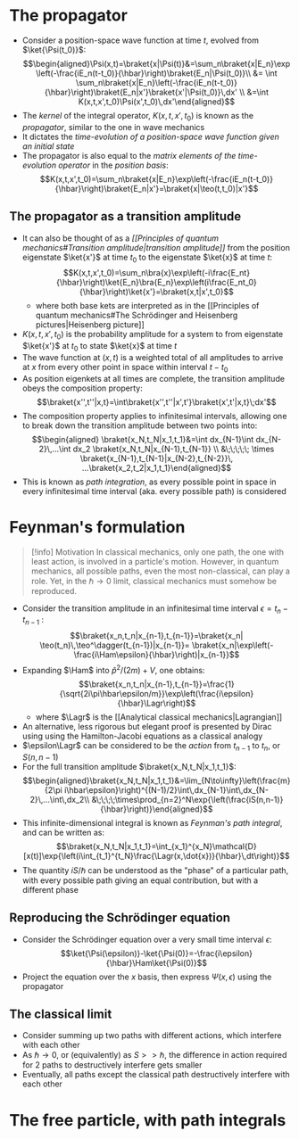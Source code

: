 # The propagator
- Consider a position-space wave function at time $t$, evolved from $\ket{\Psi(t_0)}$:
$$\begin{aligned}\Psi(x,t)=\braket{x|\Psi(t)}&=\sum_n\braket{x|E_n}\exp\left(-\frac{iE_n(t-t_0)}{\hbar}\right)\braket{E_n|\Psi(t_0)}\\ &= \int \sum_n\braket{x|E_n}\left(-\frac{iE_n(t-t_0)}{\hbar}\right)\braket{E_n|x'}\braket{x'|\Psi(t_0)}\,dx' \\
&=\int K(x,t,x',t_0)\Psi(x',t_0)\,dx'\end{aligned}$$
- The _kernel_ of the integral operator, $K(x,t,x',t_0)$ is known as the _propagator_, similar to the one in wave mechanics
- It dictates the _time-evolution of a position-space wave function given an initial state_
- The propagator is also equal to the _matrix elements of the time-evolution operator_ in the _position basis_:
$$K(x,t,x',t_0)=\sum_n\braket{x|E_n}\exp\left(-\frac{iE_n(t-t_0)}{\hbar}\right)\braket{E_n|x'}=\braket{x|\teo(t,t_0)|x'}$$
## The propagator as a transition amplitude
- It can also be thought of as a _[[Principles of quantum mechanics#Transition amplitude|transition amplitude]]_ from the position eigenstate $\ket{x'}$ at time $t_0$ to the eigenstate $\ket{x}$ at time $t$:
$$K(x,t,x',t_0)=\sum_n\bra{x}\exp\left(-i\frac{E_nt}{\hbar}\right)\ket{E_n}\bra{E_n}\exp\left(i\frac{E_nt_0}{\hbar}\right)\ket{x'}=\braket{x,t|x',t_0}$$
	- where both base kets are interpreted as in the [[Principles of quantum mechanics#The Schrödinger and Heisenberg pictures|Heisenberg picture]]
- $K(x,t,x',t_0)$ is the probability amplitude for a system to from eigenstate $\ket{x'}$ at $t_0$ to state $\ket{x}$ at time $t$
- The wave function at $(x,t)$ is a weighted total of all amplitudes to arrive at $x$ from every other point in space within interval $t-t_0$
- As position eigenkets at all times are complete, the transition amplitude obeys the composition property:
$$\braket{x'',t''|x,t}=\int\braket{x'',t''|x',t'}\braket{x',t'|x,t}\;dx'$$
- The composition property applies to infinitesimal intervals, allowing one to break down the transition amplitude between two points into:
$$\begin{aligned} \braket{x_N,t_N|x_1,t_1}&=\int dx_{N-1}\int dx_{N-2}\,...\int dx_2 \braket{x_N,t_N|x_{N-1},t_{N-1}} \\ &\;\;\;\;\; \times \braket{x_{N-1},t_{N-1}|x_{N-2},t_{N-2}}\, ...\braket{x_2,t_2|x_1,t_1}\end{aligned}$$
- This is known as _path integration_, as every possible point in space in every infinitesimal time interval (aka. every possible path) is considered

# Feynman's formulation
>[!info] Motivation
>In classical mechanics, only one path, the one with least action, is involved in a particle's motion. However, in quantum mechanics, all possible paths, even the most non-classical, can play a role. Yet, in the $\hbar \rightarrow 0$ limit, classical mechanics must somehow be reproduced.

- Consider the transition amplitude in an infinitesimal time interval $\epsilon=t_n-t_{n-1}$ :
$$\braket{x_n,t_n|x_{n-1},t_{n-1}}=\braket{x_n| \teo(t_n)\,\teo^\dagger(t_{n-1})|x_{n-1}}= \braket{x_n|\exp\left(-\frac{i\Ham\epsilon}{\hbar}\right)|x_{n-1}}$$
- Expanding $\Ham$ into $\hat{p}^2/(2m)+V$, one obtains:
$$\braket{x_n,t_n|x_{n-1},t_{n-1}}=\frac{1}{\sqrt{2i\pi\hbar\epsilon/m}}\exp\left(\frac{i\epsilon}{\hbar}\Lagr\right)$$
	- where $\Lagr$ is the [[Analytical classical mechanics|Lagrangian]]
- An alternative, less rigorous but elegant proof is presented by Dirac using using the Hamilton-Jacobi equations as a classical analogy
- $\epsilon\Lagr$ can be considered to be the _action_ from $t_{n-1}$ to $t_n$, or $S(n,n-1)$
- For the full transition amplitude $\braket{x_N,t_N|x_1,t_1}$:
$$\begin{aligned}\braket{x_N,t_N|x_1,t_1}&=\lim_{N\to\infty}\left(\frac{m}{2\pi i\hbar\epsilon}\right)^{(N-1)/2}\int\,dx_{N-1}\int\,dx_{N-2}\,...\int\,dx_2\\ &\;\;\;\;\times\prod_{n=2}^N\exp{\left(\frac{iS(n,n-1)}{\hbar}\right)}\end{aligned}$$
- This infinite-dimensional integral is known as _Feynman's path integral_, and can be written as:
$$\braket{x_N,t_N|x_1,t_1}=\int_{x_1}^{x_N}\mathcal{D}[x(t)]\exp{\left(i\int_{t_1}^{t_N}\frac{\Lagr(x,\dot{x})}{\hbar}\,dt\right)}$$
- The quantity $iS/\hbar$ can be understood as the "phase" of a particular path, with every possible path giving an equal contribution, but with a different phase
## Reproducing the Schrödinger equation
- Consider the Schrödinger equation over a very small time interval $\epsilon$:
$$\ket{\Psi(\epsilon)}-\ket{\Psi(0)}=-\frac{i\epsilon}{\hbar}\Ham\ket{\Psi(0)}$$
- Project the equation over the $x$ basis, then express $\Psi(x,\epsilon)$ using the propagator
## The classical limit
- Consider summing up two paths with different actions, which interfere with each other
- As $\hbar\to 0$, or (equivalently) as $S>>\hbar$, the difference in action required for 2 paths to destructively interfere gets smaller
- Eventually, all paths except the classical path destructively interfere with each other

# The free particle, with path integrals
